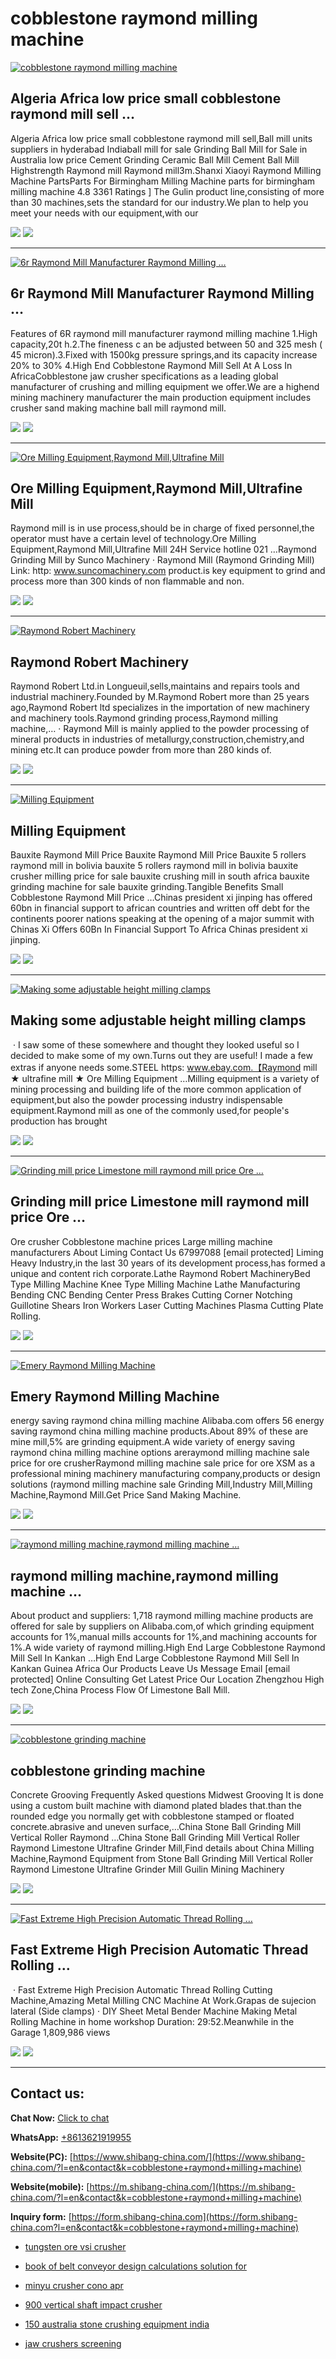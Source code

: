 # cobblestone raymond milling machine

<a href="https://swt.shibang-china.com/?l=en&img&k=cobblestone+raymond+milling+machine" target="_blank">![cobblestone raymond milling machine](http://static.shibang-china.com/all-800x300/33.jpg)</a>

## Algeria Africa low price small cobblestone raymond mill sell …
Algeria Africa low price small cobblestone raymond mill sell,Ball mill units suppliers in hyderabad Indiaball mill for sale Grinding Ball Mill for Sale in Australia low price Cement Grinding Ceramic Ball Mill Cement Ball Mill Highstrength Raymond mill Raymond mill3m.Shanxi Xiaoyi Raymond Milling Machine PartsParts For Birmingham Milling Machine parts for birmingham milling machine 4.8 3361 Ratings ] The Gulin product line,consisting of more than 30 machines,sets the standard for our industry.We plan to help you meet your needs with our equipment,with our


<a href="https://whatsapp.shibangsoft.com/WhatsApp.php" target="_blank" title="WhatsApp">![](http://static.shibang-china.com/icon/whatsapp.png)</a> <a href="https://swt.shibang-china.com/?l=en&icon&k=cobblestone+raymond+milling+machine" target="_blank">![](http://static.shibang-china.com/icon/chat-en.png)</a>

---

<a href="https://swt.shibang-china.com/?l=en&img&k=cobblestone+raymond+milling+machine" target="_blank">![6r Raymond Mill Manufacturer Raymond Milling …](http://static.shibang-china.com/all-800x300/536.jpg)</a>

## 6r Raymond Mill Manufacturer Raymond Milling …
Features of 6R raymond mill manufacturer raymond milling machine 1.High capacity,20t h.2.The fineness c an be adjusted between 50 and 325 mesh ( 45 micron).3.Fixed with 1500kg pressure springs,and its capacity increase 20% to 30% 4.High End Cobblestone Raymond Mill Sell At A Loss In AfricaCobblestone jaw crusher specifications as a leading global manufacturer of crushing and milling equipment we offer.We are a highend mining machinery manufacturer the main production equipment includes crusher sand making machine ball mill raymond mill.


<a href="https://whatsapp.shibangsoft.com/WhatsApp.php" target="_blank" title="WhatsApp">![](http://static.shibang-china.com/icon/whatsapp.png)</a> <a href="https://swt.shibang-china.com/?l=en&icon&k=cobblestone+raymond+milling+machine" target="_blank">![](http://static.shibang-china.com/icon/chat-en.png)</a>

---

<a href="https://swt.shibang-china.com/?l=en&img&k=cobblestone+raymond+milling+machine" target="_blank">![Ore Milling Equipment,Raymond Mill,Ultrafine Mill](http://static.shibang-china.com/all-800x300/554.jpg)</a>

## Ore Milling Equipment,Raymond Mill,Ultrafine Mill
Raymond mill is in use process,should be in charge of fixed personnel,the operator must have a certain level of technology.Ore Milling Equipment,Raymond Mill,Ultrafine Mill 24H Service hotline 021 …Raymond Grinding Mill by Sunco Machinery&nbsp;&#0183;&#32;Raymond Mill (Raymond Grinding Mill) Link: http: www.suncomachinery.com product.is key equipment to grind and process more than 300 kinds of non flammable and non.


<a href="https://whatsapp.shibangsoft.com/WhatsApp.php" target="_blank" title="WhatsApp">![](http://static.shibang-china.com/icon/whatsapp.png)</a> <a href="https://swt.shibang-china.com/?l=en&icon&k=cobblestone+raymond+milling+machine" target="_blank">![](http://static.shibang-china.com/icon/chat-en.png)</a>

---

<a href="https://swt.shibang-china.com/?l=en&img&k=cobblestone+raymond+milling+machine" target="_blank">![Raymond Robert Machinery](http://static.shibang-china.com/all-800x300/12.jpg)</a>

## Raymond Robert Machinery
Raymond Robert Ltd.in Longueuil,sells,maintains and repairs tools and industrial machinery.Founded by M.Raymond Robert more than 25 years ago,Raymond Robert ltd specializes in the importation of new machinery and machinery tools.Raymond grinding process,Raymond milling machine,…&nbsp;&#0183;&#32;Raymond Mill is mainly applied to the powder processing of mineral products in industries of metallurgy,construction,chemistry,and mining etc.It can produce powder from more than 280 kinds of.


<a href="https://whatsapp.shibangsoft.com/WhatsApp.php" target="_blank" title="WhatsApp">![](http://static.shibang-china.com/icon/whatsapp.png)</a> <a href="https://swt.shibang-china.com/?l=en&icon&k=cobblestone+raymond+milling+machine" target="_blank">![](http://static.shibang-china.com/icon/chat-en.png)</a>

---

<a href="https://swt.shibang-china.com/?l=en&img&k=cobblestone+raymond+milling+machine" target="_blank">![Milling Equipment](http://static.shibang-china.com/all-800x300/899.jpg)</a>

## Milling Equipment
Bauxite Raymond Mill Price Bauxite Raymond Mill Price Bauxite 5 rollers raymond mill in bolivia bauxite 5 rollers raymond mill in bolivia bauxite crusher milling price for sale bauxite crushing mill in south africa bauxite grinding machine for sale bauxite grinding.Tangible Benefits Small Cobblestone Raymond Mill Price …Chinas president xi jinping has offered 60bn in financial support to african countries and written off debt for the continents poorer nations speaking at the opening of a major summit with Chinas Xi Offers 60Bn In Financial Support To Africa Chinas president xi jinping.


<a href="https://whatsapp.shibangsoft.com/WhatsApp.php" target="_blank" title="WhatsApp">![](http://static.shibang-china.com/icon/whatsapp.png)</a> <a href="https://swt.shibang-china.com/?l=en&icon&k=cobblestone+raymond+milling+machine" target="_blank">![](http://static.shibang-china.com/icon/chat-en.png)</a>

---

<a href="https://swt.shibang-china.com/?l=en&img&k=cobblestone+raymond+milling+machine" target="_blank">![Making some adjustable height milling clamps](http://static.shibang-china.com/all-800x300/825.jpg)</a>

## Making some adjustable height milling clamps
&nbsp;&#0183;&#32;I saw some of these somewhere and thought they looked useful so I decided to make some of my own.Turns out they are useful! I made a few extras if anyone needs some.STEEL https: www.ebay.com.【Raymond mill ★ ultrafine mill ★ Ore Milling Equipment …Milling equipment is a variety of mining processing and building life of the more common application of equipment,but also the powder processing industry indispensable equipment.Raymond mill as one of the commonly used,for people's production has brought


<a href="https://whatsapp.shibangsoft.com/WhatsApp.php" target="_blank" title="WhatsApp">![](http://static.shibang-china.com/icon/whatsapp.png)</a> <a href="https://swt.shibang-china.com/?l=en&icon&k=cobblestone+raymond+milling+machine" target="_blank">![](http://static.shibang-china.com/icon/chat-en.png)</a>

---

<a href="https://swt.shibang-china.com/?l=en&img&k=cobblestone+raymond+milling+machine" target="_blank">![Grinding mill price Limestone mill raymond mill price Ore …](http://static.shibang-china.com/all-800x300/1300.jpg)</a>

## Grinding mill price Limestone mill raymond mill price Ore …
Ore crusher Cobblestone machine prices Large milling machine manufacturers About Liming Contact Us 67997088 [email protected] Liming Heavy Industry,in the last 30 years of its development process,has formed a unique and content rich corporate.Lathe Raymond Robert MachineryBed Type Milling Machine Knee Type Milling Machine Lathe Manufacturing Bending CNC Bending Center Press Brakes Cutting Corner Notching Guillotine Shears Iron Workers Laser Cutting Machines Plasma Cutting Plate Rolling.


<a href="https://whatsapp.shibangsoft.com/WhatsApp.php" target="_blank" title="WhatsApp">![](http://static.shibang-china.com/icon/whatsapp.png)</a> <a href="https://swt.shibang-china.com/?l=en&icon&k=cobblestone+raymond+milling+machine" target="_blank">![](http://static.shibang-china.com/icon/chat-en.png)</a>

---

<a href="https://swt.shibang-china.com/?l=en&img&k=cobblestone+raymond+milling+machine" target="_blank">![Emery Raymond Milling Machine](http://static.shibang-china.com/all-800x300/686.jpg)</a>

## Emery Raymond Milling Machine
energy saving raymond china milling machine Alibaba.com offers 56 energy saving raymond china milling machine products.About 89% of these are mine mill,5% are grinding equipment.A wide variety of energy saving raymond china milling machine options areraymond milling machine sale price for ore crusherRaymond milling machine sale price for ore XSM as a professional mining machinery manufacturing company,products or design solutions (raymond milling machine sale Grinding Mill,Industry Mill,Milling Machine,Raymond Mill.Get Price Sand Making Machine.


<a href="https://whatsapp.shibangsoft.com/WhatsApp.php" target="_blank" title="WhatsApp">![](http://static.shibang-china.com/icon/whatsapp.png)</a> <a href="https://swt.shibang-china.com/?l=en&icon&k=cobblestone+raymond+milling+machine" target="_blank">![](http://static.shibang-china.com/icon/chat-en.png)</a>

---

<a href="https://swt.shibang-china.com/?l=en&img&k=cobblestone+raymond+milling+machine" target="_blank">![raymond milling machine,raymond milling machine …](http://static.shibang-china.com/all-800x300/312.jpg)</a>

## raymond milling machine,raymond milling machine …
About product and suppliers: 1,718 raymond milling machine products are offered for sale by suppliers on Alibaba.com,of which grinding equipment accounts for 1%,manual mills accounts for 1%,and machining accounts for 1%.A wide variety of raymond milling.High End Large Cobblestone Raymond Mill Sell In Kankan …High End Large Cobblestone Raymond Mill Sell In Kankan Guinea Africa Our Products Leave Us Message Email [email protected] Online Consulting Get Latest Price Our Location Zhengzhou High tech Zone,China Process Flow Of Limestone Ball Mill.


<a href="https://whatsapp.shibangsoft.com/WhatsApp.php" target="_blank" title="WhatsApp">![](http://static.shibang-china.com/icon/whatsapp.png)</a> <a href="https://swt.shibang-china.com/?l=en&icon&k=cobblestone+raymond+milling+machine" target="_blank">![](http://static.shibang-china.com/icon/chat-en.png)</a>

---

<a href="https://swt.shibang-china.com/?l=en&img&k=cobblestone+raymond+milling+machine" target="_blank">![cobblestone grinding machine](http://static.shibang-china.com/all-800x300/324.jpg)</a>

## cobblestone grinding machine
Concrete Grooving Frequently Asked questions Midwest Grooving It is done using a custom built machine with diamond plated blades that.than the rounded edge you normally get with cobblestone stamped or floated concrete.abrasive and uneven surface,…China Stone Ball Grinding Mill Vertical Roller Raymond …China Stone Ball Grinding Mill Vertical Roller Raymond Limestone Ultrafine Grinder Mill,Find details about China Milling Machine,Raymond Equipment from Stone Ball Grinding Mill Vertical Roller Raymond Limestone Ultrafine Grinder Mill Guilin Mining Machinery


<a href="https://whatsapp.shibangsoft.com/WhatsApp.php" target="_blank" title="WhatsApp">![](http://static.shibang-china.com/icon/whatsapp.png)</a> <a href="https://swt.shibang-china.com/?l=en&icon&k=cobblestone+raymond+milling+machine" target="_blank">![](http://static.shibang-china.com/icon/chat-en.png)</a>

---

<a href="https://swt.shibang-china.com/?l=en&img&k=cobblestone+raymond+milling+machine" target="_blank">![Fast Extreme High Precision Automatic Thread Rolling …](http://static.shibang-china.com/all-800x300/1083.jpg)</a>

## Fast Extreme High Precision Automatic Thread Rolling …
&nbsp;&#0183;&#32;Fast Extreme High Precision Automatic Thread Rolling Cutting Machine,Amazing Metal Milling CNC Machine At Work.Grapas de sujecion lateral (Side clamps)&nbsp;&#0183;&#32;DIY Sheet Metal Bender Machine Making Metal Rolling Machine in home workshop Duration: 29:52.Meanwhile in the Garage 1,809,986 views


<a href="https://whatsapp.shibangsoft.com/WhatsApp.php" target="_blank" title="WhatsApp">![](http://static.shibang-china.com/icon/whatsapp.png)</a> <a href="https://swt.shibang-china.com/?l=en&icon&k=cobblestone+raymond+milling+machine" target="_blank">![](http://static.shibang-china.com/icon/chat-en.png)</a>

---
## Contact us:

**Chat Now:** [Click to chat](https://swt.shibang-china.com?l=en&contact&k=cobblestone+raymond+milling+machine)

**WhatsApp:**  [+8613621919955](https://whatsapp.shibangsoft.com/WhatsApp.php)

**Website(PC):** [https://www.shibang-china.com/](https://www.shibang-china.com/?l=en&contact&k=cobblestone+raymond+milling+machine)

**Website(mobile):** [https://m.shibang-china.com/](https://m.shibang-china.com/?l=en&contact&k=cobblestone+raymond+milling+machine)

**Inquiry form:** [https://form.shibang-china.com](https://form.shibang-china.com?l=en&contact&k=cobblestone+raymond+milling+machine)

* [tungsten ore vsi crusher](../134/tungsten%20ore%20vsi%20crusher.md)

* [book of belt conveyor design calculations solution for](../126/book%20of%20belt%20conveyor%20design%20calculations%20solution%20for.md)

* [minyu crusher cono apr](../137/minyu%20crusher%20cono%20apr.md)

* [900 vertical shaft impact crusher](../137/900%20vertical%20shaft%20impact%20crusher.md)

* [150 australia stone crushing equipment india](../131/150%20australia%20stone%20crushing%20equipment%20india.md)

* [jaw crushers screening](../131/jaw%20crushers%20screening.md)